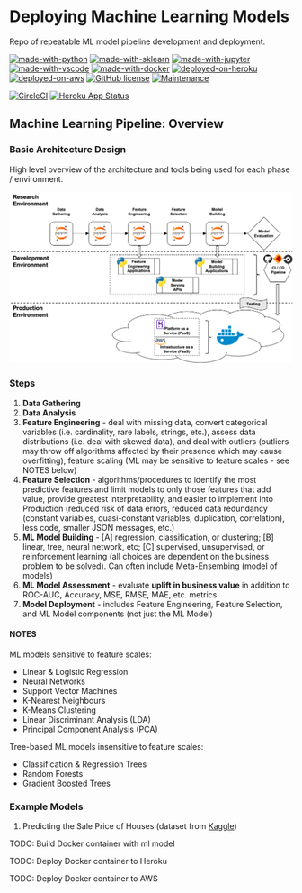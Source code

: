# Deploying Machine Learning Models

Repo of repeatable ML model pipeline development and deployment.

[![made-with-python](https://img.shields.io/badge/Built%20with-Python-1f425f.svg)](https://www.python.org/)
[![made-with-sklearn](https://img.shields.io/badge/Built%20with-sklearn-1f425f.svg)](https://www.python.org/)
[![made-with-jupyter](https://img.shields.io/badge/Built%20with-Jupyter-1f425f.svg)](https://www.python.org/)
[![made-with-vscode](https://img.shields.io/badge/Built%20with-VS%20Code-1f425f.svg)](https://www.python.org/)
[![made-with-docker](https://img.shields.io/badge/Built%20with-Docker-1f425f.svg)](https://www.python.org/)
[![deployed-on-heroku](https://img.shields.io/badge/Deployed%20on-Heroku-1f425f.svg)](https://www.python.org/)
[![deployed-on-aws](https://img.shields.io/badge/Deployed%20on-AWS-1f425f.svg)](https://www.python.org/)
[![GitHub license](https://img.shields.io/github/license/Naereen/StrapDown.js.svg)](https://github.com/Naereen/StrapDown.js/blob/master/LICENSE)
[![Maintenance](https://img.shields.io/badge/Maintained%3F-yes-green.svg)](https://GitHub.com/Naereen/StrapDown.js/graphs/commit-activity)

[![CircleCI](https://circleci.com/gh/ngilmore/ml_model_deployment.svg?style=svg)](https://circleci.com/gh/ngilmore/ml_model_deployment)
[![Heroku App Status](https://heroku-shields.herokuapp.com/lasso-reg-model)](https://lasso-reg-model.herokuapp.com/version)

## Machine Learning Pipeline: Overview

### Basic Architecture Design

High level overview of the architecture and tools being used for each phase / environment.

![Basic Architecture Design](/images/basic_architecture.png)

### Steps

1. **Data Gathering**
2. **Data Analysis**
3. **Feature Engineering** - deal with missing data, convert categorical variables (i.e. cardinality, rare labels, strings, etc.), assess data distributions (i.e. deal with skewed data), and deal with outliers (outliers may throw off algorithms affected by their presence which may cause overfitting), feature scaling (ML may be sensitive to feature scales - see NOTES below)
4. **Feature Selection** - algorithms/procedures to identify the most predictive features and limit models to only those features that add value, provide greatest interpretability, and easier to implement into Production (reduced risk of data errors, reduced data redundancy (constant variables, quasi-constant variables, duplication, correlation), less code, smaller JSON messages, etc.)
5. **ML Model Building** - [A] regression, classification, or clustering; [B] linear, tree, neural network, etc; [C] supervised, unsupervised, or reinforcement learning (all choices are dependent on the business problem to be solved). Can often include Meta-Ensembing (model of models)
6. **ML Model Assessment** - evaluate **uplift in business value** in addition to ROC-AUC, Accuracy, MSE, RMSE, MAE, etc. metrics
7. **Model Deployment** - includes Feature Engineering, Feature Selection, and ML Model components (not just the ML Model)

#### NOTES

ML models sensitive to feature scales:

- Linear & Logistic Regression
- Neural Networks
- Support Vector Machines
- K-Nearest Neighbours
- K-Means Clustering
- Linear Discriminant Analysis (LDA)
- Principal Component Analysis (PCA)

Tree-based ML models insensitive to feature scales:

- Classification & Regression Trees
- Random Forests
- Gradient Boosted Trees

### Example Models

1. Predicting the Sale Price of Houses (dataset from [Kaggle](https://www.kaggle.com/c/house-prices-advanced-regression-techniques/data))

TODO: Build Docker container with ml model

TODO: Deploy Docker container to Heroku

TODO: Deploy Docker container to AWS


